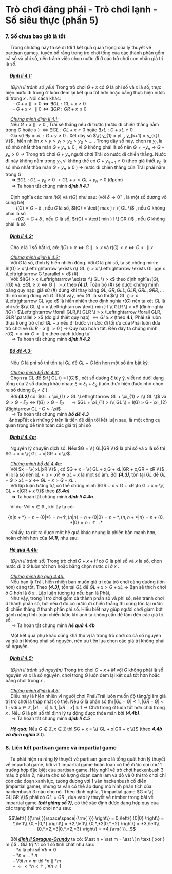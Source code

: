 # Trò chơi đảng phái - Trò chơi lạnh - Số siêu thực (phần 5)
### 7. Số chưa bao giờ là tốt
&nbsp;&nbsp;&nbsp;&nbsp;Trong chương này ta sẽ đi tới 1 kết quả quan trọng của lý thuyết về partisan games, tuyên bố rằng trong trò chơi tổng của các thành phần gồm cả số và phi số, nên tránh việc chọn nước đi ở các trò chơi con nhận giá trị là số. <br>

#### &nbsp;&nbsp;&nbsp;&nbsp;***<ins>Định lí 4.1:</ins>*** 
&nbsp;&nbsp;&nbsp;&nbsp;*(Định lí tránh số yếu)* Trong trò chơi $G + x$ có $G$ là phi số và $x$ là số, thực hiện nước đi trong $G$ luôn đem lại kết quả tốt hơn hoặc bằng thực hiện nước đi trong $x$ . Nói cách khác: <br>
&nbsp;&nbsp;&nbsp;&nbsp;&nbsp;&nbsp;- $G + x \parallel > 0 \Leftrightarrow \exists GL: GL + x \ge 0$ <br>
&nbsp;&nbsp;&nbsp;&nbsp;&nbsp;&nbsp;- $G + x < \parallel 0 \Leftrightarrow \exists GR: GR + x \le 0$ <br>

&nbsp;&nbsp;&nbsp;&nbsp;*<ins>Chứng minh định lí 4.1:</ins>* <br>
&nbsp;&nbsp;&nbsp;&nbsp;Nếu $G + x \parallel > 0$ , Trái sẽ thắng nếu đi trước (nước đi chiến thắng nằm trong $G$ hoặc $x$ ) $\Leftrightarrow \exists GL: GL + x \ge 0$  hoặc $\exists xL: G + xL \ge 0$ . <br>
&nbsp;&nbsp;&nbsp;&nbsp;Giả sử $\exists y = xL: G + y \ge 0$ . Xét dãy số $\\{ y_{1} = yL , y_{k+1} = y_{k}L \\}$ , hiển nhiên $x > y > y_{1} > y_{2} > y_{3} > ...$ . Trong dãy số này, chọn ra $y_n$ là số nhỏ nhất thỏa mãn $G + y_{n} \ge 0$ , vì $G$ không phải là số nên $G \ne -y_{n}$ $\rightarrow$ $G + y_{n} > 0$ $\rightarrow$ Trong trò chơi $G + y_{n}$ người chơi Trái có nước đi chiến thắng. Nước đi này không nằm trong $y_n$ vì không thể có $G + y_{n+1} \ge 0$ (theo giả thiết $y_n$ là số nhỏ nhất thỏa mãn $G + y_{n} \ge 0$ ) $\rightarrow$ nước đi chiến thắng của Trái phải nằm trong $G$  <br>
&nbsp;&nbsp;&nbsp;&nbsp; $\Rightarrow$ $\exists GL:GL + y_{n} \ge 0 \to GL + x > GL + y_{n} \ge 0$ (đpcm) <br>
&nbsp;&nbsp;&nbsp;&nbsp; $\Longrightarrow$ Ta hoàn tất chứng minh ***định lí 4.1*** <br>

&nbsp;&nbsp;&nbsp;&nbsp;Định nghĩa các hàm $l(G)$ và $r(G)$ như sau: (với $\delta \to 0^+$ , là một số dương vô cùng bé) <br>
&nbsp;&nbsp;&nbsp;&nbsp;&nbsp;&nbsp;- $l(G) = G - \delta$ , nếu $G$ là số, $l(G) = \text{ max } r \( GL \)$ , nếu $G$ không phải là số <br>  &nbsp;&nbsp;&nbsp;&nbsp;&nbsp;&nbsp;- $r(G) = G + \delta$ , nếu $G$ là số, $r(G) = \text{ min } l \( GR \)$ , nếu $G$ không phải là số <br>  

#### &nbsp;&nbsp;&nbsp;&nbsp;***<ins>Định lí 4.2:</ins>*** 
&nbsp;&nbsp;&nbsp;&nbsp;Cho $x$ là 1 số bất kì, có: $l(G) > x \Leftrightarrow G \parallel > x$ và $r(G) < x \Leftrightarrow G < \parallel x$ <br>

&nbsp;&nbsp;&nbsp;&nbsp;*<ins>Chứng minh định lí 4.2:</ins>* <br>
&nbsp;&nbsp;&nbsp;&nbsp;Với $G$ là số, định lý hiển nhiên đúng. Với $G$ là phi số, ta sẽ chứng minh: $l(G) > x \Leftrightarrow \exists r\( GL \) > x \Leftrightarrow \exists GL \ge x \Leftrightarrow G \parallel > x$ (#). <br>
&nbsp;&nbsp;&nbsp;&nbsp;Với: $l(G) > x \Leftrightarrow \exists r\( GL \) > x$ theo định nghĩa $l(G) , r(G)$ và: $\exists GL \ge x \Leftrightarrow G \parallel > x$ theo ***(4.1)***. Toàn bộ (#) sẽ được chứng minh bằng quy nạp: giả sử (#) đúng khi thay bằng $GL,GR,GLL,GLR,GRL,GRR,...$ thì nó cũng đúng với $G$ .Thật vậy, nếu $GL$ là số thì $r\( GL \) > x \Leftrightarrow GL \ge x$ là hiển nhiên theo định nghĩa $r(G)$ nên ta xét $GL$ là phi số: $r\( GL \) > x \Leftrightarrow \text{ min } l \( GLR \) > x$ (định nghĩa $l(G)$ ) $\Leftrightarrow \forall GLR,l\( GLR \) > x \Leftrightarrow \forall GLR, GLR \parallel > x$ (do giả thiết quy nạp) $\Leftrightarrow Gl \ge x$ (theo ***4.1***, Phải sẽ luôn thua trong trò chơi $GL - x$ nếu đi trước vì nước đi tối ưu của Phải luôn đưa trò chơi về $GLR - x \parallel > 0$ ) $\rightarrow$ Quy nạp hoàn tất. Đến đây ta chứng minh $r(G) < x \Leftrightarrow G < \parallel x$ theo cách tương tự. <br>
&nbsp;&nbsp;&nbsp;&nbsp; $\Longrightarrow$ Ta hoàn tất chứng minh ***định lí 4.2*** <br>

#### &nbsp;&nbsp;&nbsp;&nbsp;***<ins>Bổ đề 4.3:</ins>***
&nbsp;&nbsp;&nbsp;&nbsp;Nếu $G$ là phi số thì tồn tại $GL$ để $GL - G$ lớn hơn một số âm bất kỳ. <br>

&nbsp;&nbsp;&nbsp;&nbsp;*<ins>Chứng minh bổ đề 4.3:</ins>* <br>
&nbsp;&nbsp;&nbsp;&nbsp;Chọn ra $GL$ để $r\( GL \) = l(G)$ , xét số dương $\xi$ tùy ý, viết nó dưới dạng tổng của 2 số dương khác nhau: $\xi = \xi_{1} + \xi_{2}$ (luôn thực hiện được nhờ chọn ra số dương $\xi_{1} < \xi$ ). <br>
&nbsp;&nbsp;&nbsp;&nbsp;Bởi ***(4.2)*** có: $GL + \xi_{1} > GL \Leftrightarrow GL + \xi_{1} > r\( GL \)$ và $G > G - \xi_{2} \Leftrightarrow l(G) > G - \xi_{2}$ 
&nbsp;&nbsp;&nbsp;&nbsp; $\Rightarrow$ $GL + \xi_{1} > r\( GL \) = l(G) > G - \xi_{2} \Rightarrow GL - G > -\xi$ <br>
&nbsp;&nbsp;&nbsp;&nbsp; $\Longrightarrow$ Ta hoàn tất chứng minh ***bổ đề 4.3*** <br>
&nbsp;&nbsp;&nbsp;&nbspTất cả những ý trên là tiền đề dẫn tới kết luận sau, là một công cụ quan trọng để tính toán các giá trị phi số <br>

#### &nbsp;&nbsp;&nbsp;&nbsp;***<ins>Định lí 4.4a:</ins>***
&nbsp;&nbsp;&nbsp;&nbsp;Nguyên lý chuyển dịch số: Nếu $G = \\{ GL|GR \\}$ là phi số và $x$ là số thì $G + x = \\{ GL + x|GR + x \\}$ . <br>

&nbsp;&nbsp;&nbsp;&nbsp;*<ins>Chứng minh bổ đề 4.4a:</ins>* <br>
&nbsp;&nbsp;&nbsp;&nbsp;Với $x = \\{ xL|xR \\}$ , có $G + x = \\{ GL + x,G + xL|GR + x,GR + xR \\}$ . Vì $x$ là số nên $xL < x < xR \rightarrow xL - x$ là một số âm. Bởi ***(4.3)***, tồn tại $GL$ để $GL - G > xL - x \Leftrightarrow GL + x > G + xL$ . <br>
&nbsp;&nbsp;&nbsp;&nbsp;Với lập luận tương tự, có thể chứng minh $GR + x < G + xR \to G + x = \\{ GL + x|GR + x \\}$ theo ***(3.4a)*** <br>
&nbsp;&nbsp;&nbsp;&nbsp; $\Longrightarrow$ Ta hoàn tất chứng minh ***định lí 4.4a*** <br>

&nbsp;&nbsp;&nbsp;&nbsp;Ví dụ: Với $n \in \mathbb{R}$ , khi ấy ta có: <br>

```math
\left\{ {n|n + *} \right\} = n + \left\{ {0|*} \right\} = n +  \uparrow ,\left\{ {n|n} \right\} = n + \left\{ {0|0} \right\} = n + *,\left\{ {n,n + *|n} \right\} = n + \left\{ {0,*|0} \right\} = n +  \uparrow  + *
```
&nbsp;&nbsp;&nbsp;&nbsp;Khi ấy, ta rút ra được một hệ quả khác nhưng là phiên bản mạnh hơn, hoàn chỉnh hơn của ***(4.1)***, như sau: <br>

#### &nbsp;&nbsp;&nbsp;&nbsp;***<ins>Hệ quả 4.4b:</ins>***
&nbsp;&nbsp;&nbsp;&nbsp;*(Định lí tránh số)* Trong trò chơi $G + x + H$ có $G$ là phi số và $x$ là số, chọn nước đi ở $G$ luôn tốt hơn hoặc bằng chọn nước đi ở $x$ . <br>

&nbsp;&nbsp;&nbsp;&nbsp;*<ins>Chứng minh hệ quả 4.4b:</ins>* <br>
&nbsp;&nbsp;&nbsp;&nbsp;Nếu bạn là Trái, hiển nhiên bạn muốn giá trị của trò chơi càng dương (lớn hơn) càng tốt. Theo ***(4.3)***, tồn tại $GL$ để $GL + x > G + xL$ $\rightarrow$ Bạn sẽ thích chơi ở $G$ hơn là ở $x$ . Lập luận tương tự nếu bạn là Phải. <br>
&nbsp;&nbsp;&nbsp;&nbsp;Như vậy, trong 1 trò chơi gồm cả thành phần số và phi số, nên tránh chơi ở thành phần số, bởi nếu ở đó có nước đi chiến thắng thì cũng tồn tại nước đi chiến thắng ở thành phần phi số. Hiểu biết này giúp người chơi giảm bớt gánh nặng tính toán chiến lược khi anh ta không cần để tâm đến các giá trị số. <br>
&nbsp;&nbsp;&nbsp;&nbsp; $\Longrightarrow$ Ta hoàn tất chứng minh ***hệ quả 4.4b*** <br>

&nbsp;&nbsp;&nbsp;&nbsp;Một kết quả phụ khác cũng khá thú vị là trong trò chơi có cả số nguyên và giá trị không phải số nguyên, nên ưu tiên lựa chọn các giá trị không phải số nguyên. <br>

#### &nbsp;&nbsp;&nbsp;&nbsp;***<ins>Định lí 4.5:</ins>*** 
&nbsp;&nbsp;&nbsp;&nbsp;*(Định lí tránh số nguyên)* Trong trò chơi $G + x + M$ với $G$ không phải là số nguyên và $x$ là số nguyên, chơi trong $G$ luôn đem lại kết quả tốt hơn hoặc bằng chơi trong $x$ . <br> 

&nbsp;&nbsp;&nbsp;&nbsp;*<ins>Chứng minh định lí 4.5:</ins>* <br>
&nbsp;&nbsp;&nbsp;&nbsp;Điều này là hiển nhiên vì người chơi Phải/Trái luôn muốn độ tăng/giảm giá trị trò chơi là thấp nhất có thể. Nếu $G$ là phân số thì $|GL - G| < 1,|GR - G| < 1$ ; với $x \in \mathbb{Z} , |xL - x| \ge 1,|xR - x| \ge 1$ $\rightarrow$ Chơi trong $G$ luôn tốt hơn chơi trong $x$ . Nếu $G$ là phi số thì định lý tự động được thỏa mãn bởi ***(4.4b)***. <br>
&nbsp;&nbsp;&nbsp;&nbsp; $\Longrightarrow$ Ta hoàn tất chứng minh ***định lí 4.5*** <br>

&nbsp;&nbsp;&nbsp;&nbsp;***Hệ quả:*** Nếu $G \notin \mathbb{Z}, x \in \mathbb{Z}$ thì $G + x = \\{ GL + x|GR + x \\}$ (theo ***4.4b và định nghĩa 2.1***). <br>

### 8. Liên kết partisan game và impartial game 
&nbsp;&nbsp;&nbsp;&nbsp;Ta phát hiện ra rằng lý thuyết về partisan game là tổng quát hơn lý thuyết về impartial game, bởi vì 1 impartial game hoàn toàn có thể được coi như 1 trường hợp đặc biệt của partisan game. Hãy nghĩ về trò chơi hackenbush 3 màu ở phần 2, nếu ta cho số lượng đoạn xanh lam và đỏ về 0 thì trò chơi chỉ còn các đoạn xanh lục, tương đương với 1 ván hackenbush cổ điển (impartial game), nhưng ta vẫn có thể áp dụng mô hình phân tích của hackenbush 3 màu cho nó. Theo định nghĩa, 1 impartial game $G = \\{ GL|GR \\}$ phải có $GL = GR$ , dựa vào lý thuyết về nimber trong bài về impartial game ***(bài giảng số 7)***, có thể xác định được dạng hợp quy của các trạng thái trò chơi như sau: <br>

```math
\left\{ {{\rm{ }}\space\space|{\rm{ }}} \right\} = 0,\left\{ {0|0} \right\} = *,\left\{ {0,*|0,*} \right\} = *2,\left\{ {0,*,*2|0,*,*2} \right\} = *3,\left\{ {0,*,*2,*3|0,*,*2,*3} \right\} = *4,{\rm{ }}...
```
&nbsp;&nbsp;&nbsp;&nbsp;Bởi ***<ins>định lí Sprague-Grundy</ins>*** ta có: $\ast n + \ast m = \ast \( n \text { xor } m \)$ . Giá trị $\ast n$ có 1 số tính chất như sau:<br>
&nbsp;&nbsp;&nbsp;&nbsp;&nbsp;&nbsp;- $\ast n$ là phi số $\forall b \ne 0$ <br>
&nbsp;&nbsp;&nbsp;&nbsp;&nbsp;&nbsp;- $\ast n = - \ast n$ <br>
&nbsp;&nbsp;&nbsp;&nbsp;&nbsp;&nbsp;- Với $n \ne m$ thì $\ast n \parallel \ast m$ <br>
&nbsp;&nbsp;&nbsp;&nbsp;&nbsp;&nbsp;- $\downarrow < \ast n < \uparrow$ , $\forall n \ne 1$ <br>
























